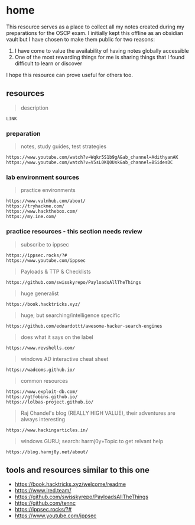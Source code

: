 # home

This resource serves as a place to collect all my notes created during my preparations for the OSCP exam. I initially kept this offline as an obsidian vault but I have chosen to make them public for two reasons:

1. I have come to value the availability of having notes globally accessible
2. One of the most rewarding things for me is sharing things that I found difficult to learn or discover

I hope this resource can prove useful for others too. 

## resources 
> description
```
LINK
```

### preparation
> notes, study guides, test strategies
```
https://www.youtube.com/watch?v=Wqkr5S1b9gA&ab_channel=AdithyanAK 
https://www.youtube.com/watch?v=V5sL0KQ0Usk&ab_channel=BSidesDC 
```

### lab environment sources
> practice environments 
```
https://www.vulnhub.com/about/ 
https://tryhackme.com/ 
https://www.hackthebox.com/ 
https://my.ine.com/ 
``` 

### practice resources - this section needs review
> subscribe to ippsec
```
https://ippsec.rocks/?#
https://www.youtube.com/ippsec
```


> Payloads & TTP & Checklists
```
https://github.com/swisskyrepo/PayloadsAllTheThings 
```

> huge generalist
```
https://book.hacktricks.xyz/ 
```


> huge; but searching/intelligence specific
```
https://github.com/edoardottt/awesome-hacker-search-engines
```


> does what it says on the label
```
https://www.revshells.com/
```


> windows AD interactive cheat sheet
```
https://wadcoms.github.io/
```


> common resources
```
https://www.exploit-db.com/
https://gtfobins.github.io/
https://lolbas-project.github.io/
```


> Raj Chandel's blog (REALLY HIGH VALUE), their adventures are always interesting
```
https://www.hackingarticles.in/ 
```


> windows GURU; search: harmj0y+Topic to get relvant help
```
https://blog.harmj0y.net/about/
```



## tools and resources similar to this one

- https://book.hacktricks.xyz/welcome/readme
- https://www.ired.team/
- https://github.com/swisskyrepo/PayloadsAllTheThings
- https://github.com/tennc
- https://ippsec.rocks/?#
- https://www.youtube.com/ippsec


